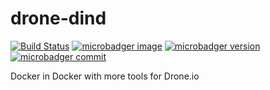 # drone-dind

[![Build Status](https://drone.pfillion.com/api/badges/pfillion/drone-dind/status.svg)](https://drone.pfillion.com/pfillion/drone-dind)
[![microbadger image](https://images.microbadger.com/badges/image/pfillion/drone-dind.svg)](https://microbadger.com/images/pfillion/drone-dind "Get your own image badge on microbadger.com")
[![microbadger version](https://images.microbadger.com/badges/version/pfillion/drone-dind.svg)](https://microbadger.com/images/pfillion/drone-dind "Get your own version badge on microbadger.com")
[![microbadger commit](https://images.microbadger.com/badges/commit/pfillion/drone-dind.svg)](https://microbadger.com/images/pfillion/drone-dind "Get your own commit badge on microbadger.com")

Docker in Docker with more tools for Drone.io